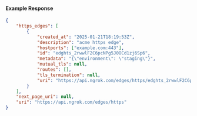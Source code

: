 <!-- Code generated for API Clients. DO NOT EDIT. -->

#### Example Response

```json
{
	"https_edges": [
		{
			"created_at": "2025-01-21T18:19:53Z",
			"description": "acme https edge",
			"hostports": ["example.com:443"],
			"id": "edghts_2rwwlF2C6pcNPg5J0OCd1zj6Sp6",
			"metadata": "{\"environment\": \"staging\"}",
			"mutual_tls": null,
			"routes": [],
			"tls_termination": null,
			"uri": "https://api.ngrok.com/edges/https/edghts_2rwwlF2C6pcNPg5J0OCd1zj6Sp6"
		}
	],
	"next_page_uri": null,
	"uri": "https://api.ngrok.com/edges/https"
}
```
